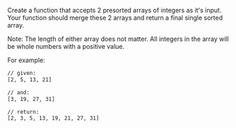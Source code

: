 Create a function that accepts 2 presorted arrays of integers as it's input. Your function should merge these 2 arrays and return a final single sorted array.

Note: The length of either array does not matter. All integers in the array will be whole numbers with a positive value.

For example:
```sh
// given:
[2, 5, 13, 21]

// and:
[3, 19, 27, 31]

// return:
[2, 3, 5, 13, 19, 21, 27, 31]
